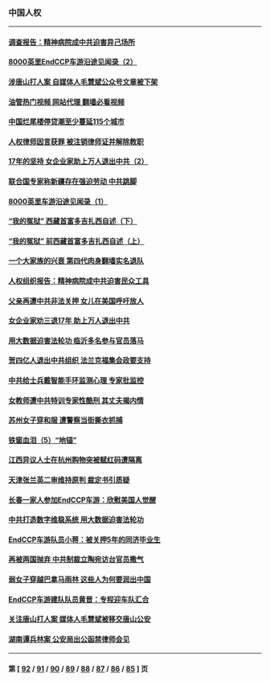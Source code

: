 ### 中国人权
---
#### [调查报告：精神病院成中共迫害异己场所](../../pages/ncid278/n13806163.md?08200845) 
#### [8000英里EndCCP车游沿途见闻录（2）](../../pages/ncid278/n13805436.md?08200845) 
#### [涉唐山打人案 自媒体人毛慧斌公众号文章被下架](../../pages/ncid278/n13806105.md?08200845) 
#### [油管热门视频 网站代理 翻墙必看视频](http://209.222.30.114:81/youtube.html?08200845)
#### [中国烂尾楼停贷潮至少蔓延115个城市](../../pages/ncid278/n13805842.md?08200845) 
#### [人权律师因言获罪 被注销律师证并解除教职](../../pages/ncid278/n13805685.md?08200845) 
#### [17年的坚持 女企业家助上万人退出中共（2）](../../pages/ncid278/n13804755.md?08200845) 
#### [联合国专家称新疆存在强迫劳动 中共跳脚](../../pages/ncid278/n13805421.md?08200845) 
#### [8000英里车游沿途见闻录（1）](../../pages/ncid278/n13804859.md?08200845) 
#### [“我的冤狱” 西藏首富多吉扎西自述（下）](../../pages/ncid278/n13805367.md?08200845) 
#### [“我的冤狱” 前西藏首富多吉扎西自述（上）](../../pages/ncid278/n13805057.md?08200845) 
#### [一个大家族的兴衰 第四代肉身翻墙实名退队](../../pages/ncid278/n13804661.md?08200845) 
#### [人权组织报告：精神病院成中共迫害民众工具](../../pages/ncid278/n13804311.md?08200845) 
#### [父亲再遭中共非法关押 女儿在美国呼吁放人](../../pages/ncid278/n13804643.md?08200845) 
#### [女企业家劝三退17年 助上万人退出中共](../../pages/ncid278/n13803984.md?08200845) 
#### [用大数据迫害法轮功 临沂多名参与官员落马](../../pages/ncid278/n13803374.md?08200845) 
#### [贺四亿人退出中共组织 法兰克福集会政要支持](../../pages/ncid278/n13803117.md?08200845) 
#### [中共给士兵戴智能手环监测心理 专家批监控](../../pages/ncid278/n13803076.md?08200845) 
#### [女教师遭中共特训专家性酷刑 其丈夫揭内情](../../pages/ncid278/n13802924.md?08200845) 
#### [苏州女子穿和服 遭警察当街撕衣抓捕](../../pages/ncid278/n13802941.md?08200845) 
#### [铁窗血泪（5）“地锚”](../../pages/ncid278/n13801004.md?08200845) 
#### [江西异议人士在杭州购物突被赋红码遭隔离](../../pages/ncid278/n13802167.md?08200845) 
#### [天津张兰英二审维持原判 裁定书引质疑](../../pages/ncid278/n13802123.md?08200845) 
#### [长春一家人参加EndCCP车游：欣慰美国人觉醒](../../pages/ncid278/n13801543.md?08200845) 
#### [中共打造数字维稳系统 用大数据迫害法轮功](../../pages/ncid278/n13799087.md?08200845) 
#### [EndCCP车游队员小蒋：被关押5年的同济毕业生](../../pages/ncid278/n13801538.md?08200845) 
#### [再被两国抛弃 中共制裁立陶宛访台官员撒气](../../pages/ncid278/n13801476.md?08200845) 
#### [弱女子穿越巴拿马雨林 这些人为何要润出中国](../../pages/ncid278/n13801261.md?08200845) 
#### [EndCCP车游建队队员黄晋：专程迎车队汇合](../../pages/ncid278/n13800298.md?08200845) 
#### [关注唐山打人案 媒体人毛慧斌被移交唐山公安](../../pages/ncid278/n13801163.md?08200845) 
#### [湖南谭兵林案 公安局出公函禁律师会见](../../pages/ncid278/n13801154.md?08200845) 

---
#### 第 [ [92](./92.md?08200845) / [91](./91.md?08200845) / [90](./90.md?08200845) / [89](./89.md?08200845) / [88](./88.md?08200845) / [87](./87.md?08200845) / [86](./86.md?08200845) / [85](./85.md?08200845) ] 页
